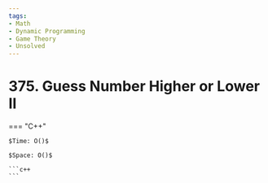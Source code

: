 ```yaml
---
tags:
- Math
- Dynamic Programming
- Game Theory
- Unsolved
---
```



# 375. Guess Number Higher or Lower II

=== "C++"

    $Time: O()$

    $Space: O()$

    ```c++
    ```